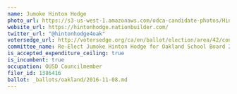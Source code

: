 ```yaml
---
name: Jumoke Hinton Hodge
photo_url: https://s3-us-west-1.amazonaws.com/odca-candidate-photos/Hinton-Hodge.png
website_url: https://hintonhodge.nationbuilder.com/
twitter_url: "@hintonhodge4oak"
votersedge_url: http://votersedge.org/ca/en/ballot/election/area/42/contests/contest/13217/candidate/130695?&county=Alameda%20County&election_authority_id=1
committee_name: Re-Elect Jumoke Hinton Hodge for Oakland School Board 2016
is_accepted_expenditure_ceiling: true
is_incumbent: true
occupation: OUSD Councilmember
filer_id: 1386416
ballot: _ballots/oakland/2016-11-08.md
---
```

